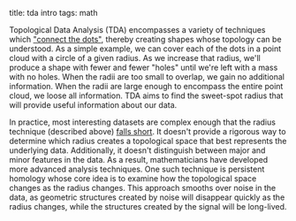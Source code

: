 title: tda intro
tags: math

Topological Data Analysis (TDA) encompasses a variety of techniques which ["connect the dots"](https://arxiv.org/abs/2004.07036), thereby creating shapes whose topology can be understood. As a simple example, we can cover each of the dots in a point cloud with a circle of a given radius. As we increase that radius, we'll produce a shape with fewer and fewer "holes" until we're left with a mass with no holes. When the radii are too small to overlap, we gain no additional information. When the radii are large enough to encompass the entire point cloud, we loose all information. TDA aims to find the sweet-spot radius that will provide useful information about our data.

In practice, most interesting datasets are complex enough that the radius technique (described above) [falls short](https://www.ias.edu/ideas/2013/lesnick-topological-data-analysis). It doesn't provide a rigorous way to determine which radius creates a topological space that best represents the underlying data. Additionally, it doesn't distinguish between major and minor features in the data. As a result, mathematicians have developed more advanced analysis techniques. One such technique is persistent homology whose core idea is to examine how the topological space changes as the radius changes. This approach smooths over noise in the data, as geometric structures created by noise will disappear quickly as the radius changes, while the structures created by the signal will be long-lived. 

